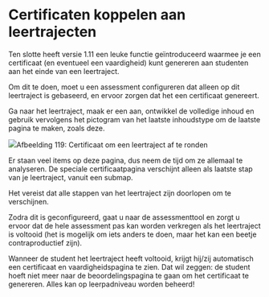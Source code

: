 # Certificaten koppelen aan leertrajecten

Ten slotte heeft versie 1.11 een leuke functie geïntroduceerd waarmee je een certificaat (en eventueel een vaardigheid) kunt genereren aan studenten aan het einde van een leertraject.

Om dit te doen, moet u een assessment configureren dat alleen op dit leertraject is gebaseerd, en ervoor zorgen dat het een certificaat genereert.

Ga naar het leertraject, maak er een aan, ontwikkel de volledige inhoud en gebruik vervolgens het pictogram van het laatste inhoudstype om de laatste pagina te maken, zoals deze.

![](../../.gitbook/assets/image16%20%288%29.png)Afbeelding 119: Certificaat om een leertraject af te ronden

Er staan veel items op deze pagina, dus neem de tijd om ze allemaal te analyseren. De speciale certificaatpagina verschijnt alleen als laatste stap van je leertraject, vanuit een submap.

Het vereist dat alle stappen van het leertraject zijn doorlopen om te verschijnen.

Zodra dit is geconfigureerd, gaat u naar de assessmenttool en zorgt u ervoor dat de hele assessment pas kan worden verkregen als het leertraject is voltooid (het is mogelijk om iets anders te doen, maar het kan een beetje contraproductief zijn).

Wanneer de student het leertraject heeft voltooid, krijgt hij/zij automatisch een certificaat en vaardigheidspagina te zien. Dat wil zeggen: de student hoeft niet meer naar de beoordelingspagina te gaan om het certificaat te genereren. Alles kan op leerpadniveau worden beheerd!
